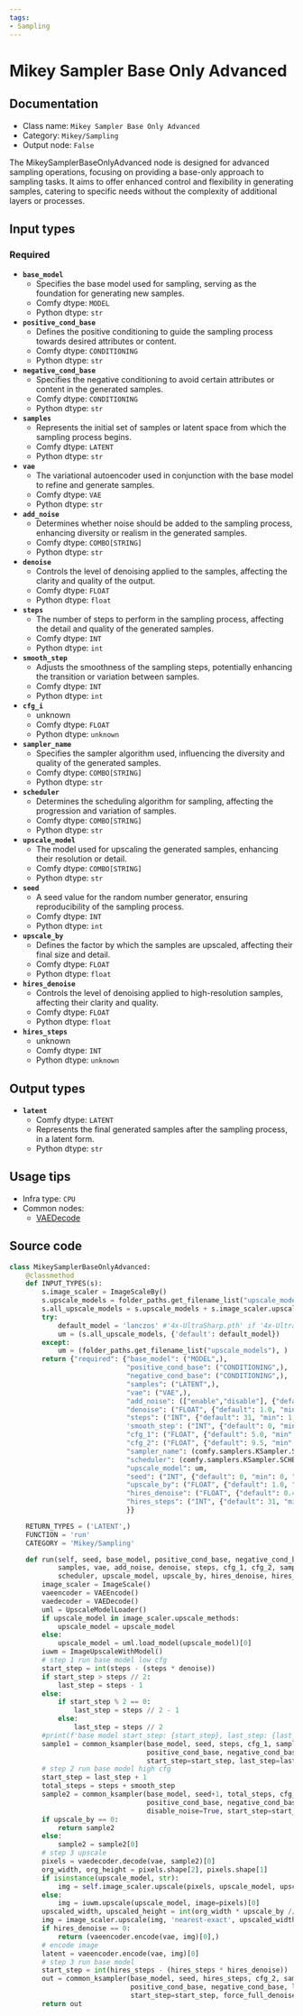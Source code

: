 ```yaml
---
tags:
- Sampling
---
```


# Mikey Sampler Base Only Advanced
## Documentation
- Class name: `Mikey Sampler Base Only Advanced`
- Category: `Mikey/Sampling`
- Output node: `False`

The MikeySamplerBaseOnlyAdvanced node is designed for advanced sampling operations, focusing on providing a base-only approach to sampling tasks. It aims to offer enhanced control and flexibility in generating samples, catering to specific needs without the complexity of additional layers or processes.
## Input types
### Required
- **`base_model`**
    - Specifies the base model used for sampling, serving as the foundation for generating new samples.
    - Comfy dtype: `MODEL`
    - Python dtype: `str`
- **`positive_cond_base`**
    - Defines the positive conditioning to guide the sampling process towards desired attributes or content.
    - Comfy dtype: `CONDITIONING`
    - Python dtype: `str`
- **`negative_cond_base`**
    - Specifies the negative conditioning to avoid certain attributes or content in the generated samples.
    - Comfy dtype: `CONDITIONING`
    - Python dtype: `str`
- **`samples`**
    - Represents the initial set of samples or latent space from which the sampling process begins.
    - Comfy dtype: `LATENT`
    - Python dtype: `str`
- **`vae`**
    - The variational autoencoder used in conjunction with the base model to refine and generate samples.
    - Comfy dtype: `VAE`
    - Python dtype: `str`
- **`add_noise`**
    - Determines whether noise should be added to the sampling process, enhancing diversity or realism in the generated samples.
    - Comfy dtype: `COMBO[STRING]`
    - Python dtype: `str`
- **`denoise`**
    - Controls the level of denoising applied to the samples, affecting the clarity and quality of the output.
    - Comfy dtype: `FLOAT`
    - Python dtype: `float`
- **`steps`**
    - The number of steps to perform in the sampling process, affecting the detail and quality of the generated samples.
    - Comfy dtype: `INT`
    - Python dtype: `int`
- **`smooth_step`**
    - Adjusts the smoothness of the sampling steps, potentially enhancing the transition or variation between samples.
    - Comfy dtype: `INT`
    - Python dtype: `int`
- **`cfg_i`**
    - unknown
    - Comfy dtype: `FLOAT`
    - Python dtype: `unknown`
- **`sampler_name`**
    - Specifies the sampler algorithm used, influencing the diversity and quality of the generated samples.
    - Comfy dtype: `COMBO[STRING]`
    - Python dtype: `str`
- **`scheduler`**
    - Determines the scheduling algorithm for sampling, affecting the progression and variation of samples.
    - Comfy dtype: `COMBO[STRING]`
    - Python dtype: `str`
- **`upscale_model`**
    - The model used for upscaling the generated samples, enhancing their resolution or detail.
    - Comfy dtype: `COMBO[STRING]`
    - Python dtype: `str`
- **`seed`**
    - A seed value for the random number generator, ensuring reproducibility of the sampling process.
    - Comfy dtype: `INT`
    - Python dtype: `int`
- **`upscale_by`**
    - Defines the factor by which the samples are upscaled, affecting their final size and detail.
    - Comfy dtype: `FLOAT`
    - Python dtype: `float`
- **`hires_denoise`**
    - Controls the level of denoising applied to high-resolution samples, affecting their clarity and quality.
    - Comfy dtype: `FLOAT`
    - Python dtype: `float`
- **`hires_steps`**
    - unknown
    - Comfy dtype: `INT`
    - Python dtype: `unknown`
## Output types
- **`latent`**
    - Comfy dtype: `LATENT`
    - Represents the final generated samples after the sampling process, in a latent form.
    - Python dtype: `str`
## Usage tips
- Infra type: `CPU`
- Common nodes:
    - [VAEDecode](../../Comfy/Nodes/VAEDecode.md)



## Source code
```python
class MikeySamplerBaseOnlyAdvanced:
    @classmethod
    def INPUT_TYPES(s):
        s.image_scaler = ImageScaleBy()
        s.upscale_models = folder_paths.get_filename_list("upscale_models")
        s.all_upscale_models = s.upscale_models + s.image_scaler.upscale_methods
        try:
            default_model = 'lanczos' #'4x-UltraSharp.pth' if '4x-UltraSharp.pth' in s.upscale_models else s.upscale_models[0]
            um = (s.all_upscale_models, {'default': default_model})
        except:
            um = (folder_paths.get_filename_list("upscale_models"), )
        return {"required": {"base_model": ("MODEL",),
                             "positive_cond_base": ("CONDITIONING",),
                             "negative_cond_base": ("CONDITIONING",),
                             "samples": ("LATENT",),
                             "vae": ("VAE",),
                             "add_noise": (["enable","disable"], {"default": "enable"}),
                             "denoise": ("FLOAT", {"default": 1.0, "min": 0.0, "max": 1.0, "step": 0.01}),
                             "steps": ("INT", {"default": 31, "min": 1, "max": 1000}),
                             'smooth_step': ("INT", {"default": 0, "min": -1, "max": 100}),
                             "cfg_1": ("FLOAT", {"default": 5.0, "min": 0.1, "max": 100.0, "step": 0.1}),
                             "cfg_2": ("FLOAT", {"default": 9.5, "min": 0.1, "max": 100.0, "step": 0.1}),
                             "sampler_name": (comfy.samplers.KSampler.SAMPLERS, {'default': 'dpmpp_3m_sde_gpu'}),
                             "scheduler": (comfy.samplers.KSampler.SCHEDULERS, {'default': 'exponential'}),
                             "upscale_model": um,
                             "seed": ("INT", {"default": 0, "min": 0, "max": 0xffffffffffffffff}),
                             "upscale_by": ("FLOAT", {"default": 1.0, "min": 0.0, "max": 10.0, "step": 0.1}),
                             "hires_denoise": ("FLOAT", {"default": 0.4, "min": 0.0, "max": 1.0, "step": 0.01}),
                             "hires_steps": ("INT", {"default": 31, "min": 1, "max": 1000}),
                             }}

    RETURN_TYPES = ('LATENT',)
    FUNCTION = 'run'
    CATEGORY = 'Mikey/Sampling'

    def run(self, seed, base_model, positive_cond_base, negative_cond_base,
            samples, vae, add_noise, denoise, steps, cfg_1, cfg_2, sampler_name,
            scheduler, upscale_model, upscale_by, hires_denoise, hires_steps, smooth_step):
        image_scaler = ImageScale()
        vaeencoder = VAEEncode()
        vaedecoder = VAEDecode()
        uml = UpscaleModelLoader()
        if upscale_model in image_scaler.upscale_methods:
            upscale_model = upscale_model
        else:
            upscale_model = uml.load_model(upscale_model)[0]
        iuwm = ImageUpscaleWithModel()
        # step 1 run base model low cfg
        start_step = int(steps - (steps * denoise))
        if start_step > steps // 2:
            last_step = steps - 1
        else:
            if start_step % 2 == 0:
                last_step = steps // 2 - 1
            else:
                last_step = steps // 2
        #print(f'base model start_step: {start_step}, last_step: {last_step}')
        sample1 = common_ksampler(base_model, seed, steps, cfg_1, sampler_name, scheduler,
                                  positive_cond_base, negative_cond_base, samples,
                                  start_step=start_step, last_step=last_step, force_full_denoise=False)[0]
        # step 2 run base model high cfg
        start_step = last_step + 1
        total_steps = steps + smooth_step
        sample2 = common_ksampler(base_model, seed+1, total_steps, cfg_2, sampler_name, scheduler,
                                  positive_cond_base, negative_cond_base, sample1,
                                  disable_noise=True, start_step=start_step, force_full_denoise=True)
        if upscale_by == 0:
            return sample2
        else:
            sample2 = sample2[0]
        # step 3 upscale
        pixels = vaedecoder.decode(vae, sample2)[0]
        org_width, org_height = pixels.shape[2], pixels.shape[1]
        if isinstance(upscale_model, str):
            img = self.image_scaler.upscale(pixels, upscale_model, upscale_by)[0]
        else:
            img = iuwm.upscale(upscale_model, image=pixels)[0]
        upscaled_width, upscaled_height = int(org_width * upscale_by // 8 * 8), int(org_height * upscale_by // 8 * 8)
        img = image_scaler.upscale(img, 'nearest-exact', upscaled_width, upscaled_height, 'center')[0]
        if hires_denoise == 0:
            return (vaeencoder.encode(vae, img)[0],)
        # encode image
        latent = vaeencoder.encode(vae, img)[0]
        # step 3 run base model
        start_step = int(hires_steps - (hires_steps * hires_denoise))
        out = common_ksampler(base_model, seed, hires_steps, cfg_2, sampler_name, scheduler,
                              positive_cond_base, negative_cond_base, latent,
                              start_step=start_step, force_full_denoise=True)
        return out

```
